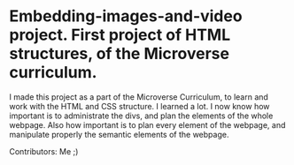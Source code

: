 # Embedding-images-and-video project. First project of HTML structures, of the Microverse curriculum.
I made this project as a part of the Microverse Curriculum, to learn and work with the HTML and CSS structure.
I learned a lot.
I now know how important is to administrate the divs, and plan the elements of the whole webpage.
Also how important is to plan every element of the webpage, and manipulate properly the semantic elements of the webpage.

Contributors: Me ;)
